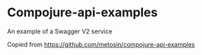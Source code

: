 # Compojure-api-examples

An example of a Swagger V2 service

Copied from https://github.com/metosin/compojure-api-examples